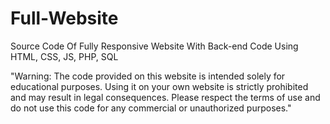 # Full-Website
Source Code Of Fully Responsive Website With  Back-end Code Using HTML, CSS, JS, PHP, SQL

"Warning: The code provided on this website is intended solely for educational purposes. Using it on your own website is strictly prohibited and may result in legal consequences. Please respect the terms of use and do not use this code for any commercial or unauthorized purposes."
